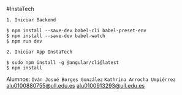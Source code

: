 #InstaTech

```
1. Iniciar Backend

$ npm install --save-dev babel-cli babel-preset-env
$ npm install --save-dev babel-watch
$ npm run dev

2. Iniciar App InstaTech

$ sudo npm install -g @angular/cli@latest
$ npm install
```
Alumnos: `Iván Josué Borges González` `Kathrina Arrocha Umpiérrez`
          alu0100880755@ull.edu.es     alu0100913293@ull.edu.es
          
